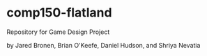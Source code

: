 # comp150-flatland
Repository for Game Design Project

by Jared Bronen, Brian O'Keefe, Daniel Hudson, and Shriya Nevatia
